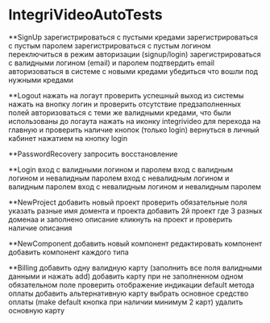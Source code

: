 # IntegriVideoAutoTests

**SignUp
зарегистрироваться с пустыми кредами
зарегистрироваться с пустым паролем
зарегистрироваться с пустым логином
переключиться в режим авторизации (signup/login)
зарегистрироваться с валидными логином (email) и паролем
подтвердить email
авторизоваться в системе с новыми кредами
убедиться что вошли под нужными кредами

**Logout
нажать на логаут проверить успешный выход из системы
нажать на внопку логин и проверить отсутствие предзаполненных полей
авторизоваться с теми же валидными кредами, что были использованы до логаута
нажать на иконку integrivideo для перехода на главную и проверить наличие кнопок (только login)
вернуться в личный кабинет нажатием на кнопку login

**PasswordRecovery
запросить восстановление

**Login
вход с валидными логином и паролем
вход с валидным логином и невалидным паролем
вход с невалидным логином и валидным паролем
вход с невалидным логином и невалидным паролем

**NewProject
добавить новый проект
проверить обязательные поля
указать разные имя домента и проекта
добавить 2й проект где 3 разных доменаa и заполнено описание
кликнуть на проект и проверить наличие описания

**NewComponent
добавить новый компонент
редактировать компонент
добавить компонент каждого типа

**Billing
добавить одну валидную карту (заполнить все поля валидными данными и нажать add)
добавить карту при не заполненном одном обязательном поле
проверить отображение индикации default метода оплаты
добавить альтернативную карту
выбрать основное средство оплаты (make default кнопка при наличии минимум 2 карт)
удалить основную карту